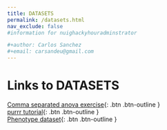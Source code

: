 ```yaml
---
title: DATASETS
permalink: /datasets.html
nav_exclude: false
#information for nuighackyhouradminstrator

#+author: Carlos Sanchez
#+email: carsandeu@gmail.com
---
```


# Links to DATASETS

[Comma separated anova exercise](./DATASETS/GaltonFamilies.csv){: .btn .btn-outline }
<br />
[purrr tutorial](https://jennybc.github.io/purrr-tutorial/index.html){: .btn .btn-outline }
<br />
[Phenotype dataset](./DATASETS/phenotypeDataset.xlsx){: .btn .btn-outline }
<br />
